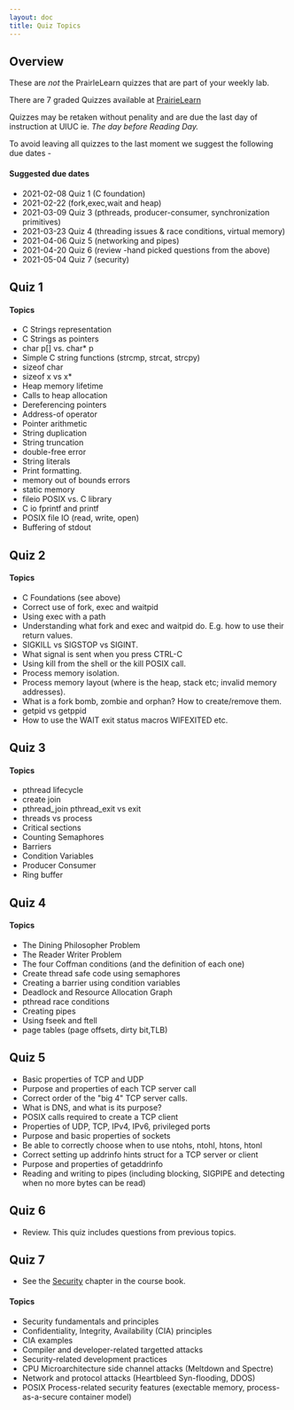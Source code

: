 ```yaml
---
layout: doc
title: Quiz Topics
---
```

## Overview

These are *not* the PrairleLearn quizzes that are part of your weekly lab.

There are 7 graded Quizzes available at [PrairieLearn](https://https://www.prairielearn.org/)

Quizzes may be retaken without penality and are due the last day of instruction at UIUC ie. *The day before Reading Day.*

To avoid leaving all quizzes to the last moment we suggest the following due dates -

#### Suggested due dates


* 2021-02-08 Quiz 1 (C foundation)
* 2021-02-22 (fork,exec,wait and heap)
* 2021-03-09 Quiz 3 (pthreads, producer-consumer, synchronization primitives)
* 2021-03-23 Quiz 4 (threading issues & race conditions, virtual memory)
* 2021-04-06 Quiz 5 (networking and pipes)
* 2021-04-20 Quiz 6 (review -hand picked questions from the above)
* 2021-05-04 Quiz 7 (security)

## Quiz 1

#### Topics

* C Strings representation
* C Strings as pointers
* char p[] vs. char* p
* Simple C string functions (strcmp, strcat, strcpy)
* sizeof char
* sizeof x vs x*
* Heap memory lifetime
* Calls to heap allocation
* Dereferencing pointers
* Address-of operator
* Pointer arithmetic
* String duplication
* String truncation
* double-free error
* String literals
* Print formatting.
* memory out of bounds errors
* static memory
* fileio POSIX vs. C library
* C io fprintf and printf
* POSIX file IO (read, write, open)
* Buffering of stdout

## Quiz 2

#### Topics

* C Foundations (see above)
* Correct use of fork, exec and waitpid
* Using exec with a path
* Understanding what fork and exec and waitpid do. E.g. how to use their return values.
* SIGKILL vs SIGSTOP vs SIGINT.
* What signal is sent when you press CTRL-C
* Using kill from the shell or the kill POSIX call.
* Process memory isolation.
* Process memory layout (where is the heap, stack etc; invalid memory addresses).
* What is a fork bomb, zombie and orphan? How to create/remove them.
* getpid vs getppid
* How to use the WAIT exit status macros WIFEXITED etc.

## Quiz 3

#### Topics

* pthread lifecycle
* create join
* pthread_join pthread_exit vs exit
* threads vs process
* Critical sections
* Counting Semaphores
* Barriers
* Condition Variables
* Producer Consumer
* Ring buffer

## Quiz 4

#### Topics

* The Dining Philosopher Problem
* The Reader Writer Problem
* The four  Coffman conditions (and the definition of each one)
* Create thread safe code using semaphores
* Creating a barrier using condition variables
* Deadlock and Resource Allocation Graph
* pthread race conditions
* Creating pipes
* Using fseek and ftell
* page tables (page offsets, dirty bit,TLB)

## Quiz 5

* Basic properties of TCP and UDP
* Purpose and properties of each TCP server call
* Correct order of the "big 4" TCP server calls.
* What is DNS, and what is its purpose?
* POSIX calls required to create a TCP client
* Properties of UDP, TCP, IPv4, IPv6, privileged ports
* Purpose and basic properties of sockets
* Be able to correctly choose when to use ntohs, ntohl, htons, htonl
* Correct setting up addrinfo hints struct for a TCP server or client
* Purpose and properties of getaddrinfo
* Reading and writing to pipes (including blocking, SIGPIPE and detecting when no more bytes can be read)

## Quiz 6

* Review. This quiz includes questions from previous topics.

## Quiz 7

* See the [Security](http://cs241.cs.illinois.edu/coursebook/Security) chapter in the course book.

#### Topics

* Security fundamentals and principles
* Confidentiality, Integrity, Availability (CIA) principles
* CIA examples
* Compiler and developer-related targetted attacks
* Security-related development practices
* CPU Microarchitecture side channel attacks (Meltdown and Spectre)
* Network and protocol attacks (Heartbleed Syn-flooding, DDOS)
* POSIX Process-related security features (exectable memory, process-as-a-secure container model)
